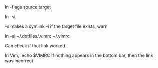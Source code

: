 ln -flags source target

ln -si

-s makes a symlink
-i if the target file exists, warn

ln -si ~/.dotfiles/.vimrc ~/.vimrc

Can check if that link worked

In Vim, :echo $VIMRC
If nothing appears in the bottom bar, then the link was incorrect
